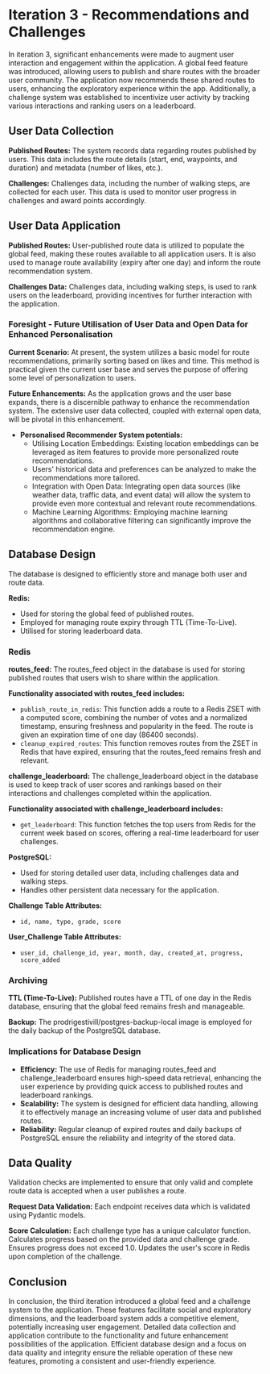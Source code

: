 # Iteration 3 - Recommendations and Challenges

In iteration 3, significant enhancements were made to augment user interaction and engagement within the application. A global feed feature was introduced, allowing users to publish and share routes with the broader user community. The application now recommends these shared routes to users, enhancing the exploratory experience within the app. Additionally, a challenge system was established to incentivize user activity by tracking various interactions and ranking users on a leaderboard.

## User Data Collection

**Published Routes:**
The system records data regarding routes published by users. This data includes the route details (start, end, waypoints, and duration) and metadata (number of likes, etc.).

**Challenges:**
Challenges data, including the number of walking steps, are collected for each user. This data is used to monitor user progress in challenges and award points accordingly.

## User Data Application

**Published Routes:**
User-published route data is utilized to populate the global feed, making these routes available to all application users. It is also used to manage route availability (expiry after one day) and inform the route recommendation system.

**Challenges Data:**
Challenges data, including walking steps, is used to rank users on the leaderboard, providing incentives for further interaction with the application.

### Foresight - Future Utilisation of User Data and Open Data for Enhanced Personalisation

**Current Scenario:**
At present, the system utilizes a basic model for route recommendations, primarily sorting based on likes and time. This method is practical given the current user base and serves the purpose of offering some level of personalization to users.

**Future Enhancements:**
As the application grows and the user base expands, there is a discernible pathway to enhance the recommendation system. The extensive user data collected, coupled with external open data, will be pivotal in this enhancement.

- **Personalised Recommender System potentials:**
    - Utilising Location Embeddings: Existing location embeddings can be leveraged as item features to provide more personalized route recommendations.
    - Users' historical data and preferences can be analyzed to make the recommendations more tailored.
    - Integration with Open Data: Integrating open data sources (like weather data, traffic data, and event data) will allow the system to provide even more contextual and relevant route recommendations.
    - Machine Learning Algorithms: Employing machine learning algorithms and collaborative filtering can significantly improve the recommendation engine.

## Database Design

The database is designed to efficiently store and manage both user and route data.

**Redis:**
- Used for storing the global feed of published routes.
- Employed for managing route expiry through TTL (Time-To-Live).
- Utilised for storing leaderboard data.

### Redis
**routes_feed:**
The routes_feed object in the database is used for storing published routes that users wish to share within the application.

**Functionality associated with routes_feed includes:**
- `publish_route_in_redis`: This function adds a route to a Redis ZSET with a computed score, combining the number of votes and a normalized timestamp, ensuring freshness and popularity in the feed. The route is given an expiration time of one day (86400 seconds).
- `cleanup_expired_routes`: This function removes routes from the ZSET in Redis that have expired, ensuring that the routes_feed remains fresh and relevant.

**challenge_leaderboard:**
The challenge_leaderboard object in the database is used to keep track of user scores and rankings based on their interactions and challenges completed within the application.

**Functionality associated with challenge_leaderboard includes:**
- `get_leaderboard`: This function fetches the top users from Redis for the current week based on scores, offering a real-time leaderboard for user challenges.

**PostgreSQL:**
- Used for storing detailed user data, including challenges data and walking steps.
- Handles other persistent data necessary for the application.

**Challenge Table Attributes:**
- `id, name, type, grade, score`

**User_Challenge Table Attributes:**
- `user_id, challenge_id, year, month, day, created_at, progress, score_added`

### Archiving
**TTL (Time-To-Live):**
Published routes have a TTL of one day in the Redis database, ensuring that the global feed remains fresh and manageable.

**Backup:**
The prodrigestivill/postgres-backup-local image is employed for the daily backup of the PostgreSQL database.

### Implications for Database Design
- **Efficiency:** The use of Redis for managing routes_feed and challenge_leaderboard ensures high-speed data retrieval, enhancing the user experience by providing quick access to published routes and leaderboard rankings.
- **Scalability:** The system is designed for efficient data handling, allowing it to effectively manage an increasing volume of user data and published routes.
- **Reliability:** Regular cleanup of expired routes and daily backups of PostgreSQL ensure the reliability and integrity of the stored data.

## Data Quality
Validation checks are implemented to ensure that only valid and complete route data is accepted when a user publishes a route.

**Request Data Validation:**
Each endpoint receives data which is validated using Pydantic models.

**Score Calculation:**
Each challenge type has a unique calculator function. Calculates progress based on the provided data and challenge grade. Ensures progress does not exceed 1.0. Updates the user's score in Redis upon completion of the challenge.

## Conclusion

In conclusion, the third iteration introduced a global feed and a challenge system to the application. These features facilitate social and exploratory dimensions, and the leaderboard system adds a competitive element, potentially increasing user engagement. Detailed data collection and application contribute to the functionality and future enhancement possibilities of the application. Efficient database design and a focus on data quality and integrity ensure the reliable operation of these new features, promoting a consistent and user-friendly experience.
